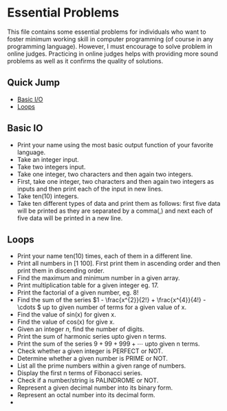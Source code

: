 # Essential Problems
This file contains some essential problems for individuals who want to foster minimum working skill in computer programming (of course in any programming language).
However, I must encourage to solve problem in online judges. Practicing in online judges helps with providing more sound problems as well as it confirms the quality of solutions.  

## Quick Jump
*  [Basic I/O](#basic-io)
*  [Loops](#loops)

## Basic IO
*  Print your name using the most basic output function of your favorite language.
*  Take an integer input.
*  Take two integers input.
*  Take one integer, two characters and then again two integers.
*  First, take one integer, two characters and then again two integers as inputs and then print each of the input in new lines.
*  Take ten(10) integers.
*  Take ten different types of data and print them as follows: first five data will be printed as they are separated by a comma(,) and next each of five data will be printed in a new line.

## Loops
*  Print your name ten(10) times, each of them in a different line.
*  Print all numbers in $[1\ 100]$. First print them in ascending order and then print them in discending order.
*  Find the maximum and minimum number in a given array.
*  Print multiplication table for a given integer eg. 17.
*  Print the factorial of a given number, eg. 8!
*  Find the sum of the series $1 - \frac{x^{2}}{2!} + \frac{x^{4}}{4!} - \cdots $ up to given number of terms for a given value of x.
*  Find the value of sin(x) for given x.
*  Find the value of cos(x) for give x.
*  Given an integer $n$, find the number of digits.
*  Print the sum of harmonic series upto given n terms.
*  Print the sum of the series $9 + 99 + 999+ \cdots$ upto given n terms.
*  Check whether a given integer is PERFECT or NOT.
*  Determine whether a given number is PRIME or NOT.
*  List all the prime numbers within a given range of numbers.
*  Display the first n terms of Fibonacci series.
*  Check if a number/string is PALINDROME or NOT.
*  Represent a given decimal number into its binary form.
*  Represent an octal number into its decimal form.
*  
